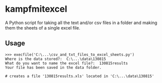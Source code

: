 # kampfmitexcel

A Python script for taking all the text and/or csv files in a folder and making them the sheets of a single excel file.  

## Usage
	>>> execfile('C:\...\csv_and_txt_files_to_excel_sheets.py')
	Where is the data stored?:  C:\...\data\130815
	What do you want to name the excel file?:  130815results
	Your file has been saved in the data folder.

	# creates a file '130815results.xls' located in 'C:\...\data\130815' 
